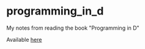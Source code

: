 # programming_in_d
My notes from reading the book "Programming in D"

Available [here](http://ddili.org/ders/d.en/index.html)

